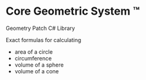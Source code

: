 # Core Geometric System ™

Geometry Patch C# Library

Exact formulas for calculating  
- area of a circle 
- circumference 
- volume of a sphere
- volume of a cone

<!---
Core Geometric System ™

Geometry Patch C# Library

Exact formulas for calculating  
- area of a circle 
- circumference 
- volume of a sphere
- volume of a cone
--->
